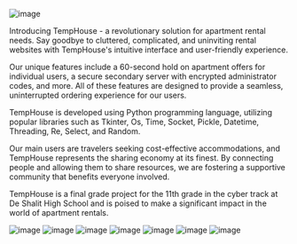 ![image](https://user-images.githubusercontent.com/88274608/216763464-0a1bd537-d801-4d11-8827-6d88ebc98551.png)

Introducing TempHouse - a revolutionary solution for apartment rental needs. Say goodbye to cluttered, complicated, and uninviting rental websites with TempHouse's intuitive interface and user-friendly experience.

Our unique features include a 60-second hold on apartment offers for individual users, a secure secondary server with encrypted administrator codes, and more. All of these features are designed to provide a seamless, uninterrupted ordering experience for our users.

TempHouse is developed using Python programming language, utilizing popular libraries such as Tkinter, Os, Time, Socket, Pickle, Datetime, Threading, Re, Select, and Random.

Our main users are travelers seeking cost-effective accommodations, and TempHouse represents the sharing economy at its finest. By connecting people and allowing them to share resources, we are fostering a supportive community that benefits everyone involved.

TempHouse is a final grade project for the 11th grade in the cyber track at De Shalit High School and is poised to make a significant impact in the world of apartment rentals.

![image](https://user-images.githubusercontent.com/88274608/216763506-6181d193-c1a7-4170-8c36-c921660cc076.png)
![image](https://user-images.githubusercontent.com/88274608/216763760-64ee738a-cae2-4587-89f4-01f0b9d23f5a.png)
![image](https://user-images.githubusercontent.com/88274608/216763803-b95d7b88-d64a-4670-b8d7-b2c48eb1e516.png)
![image](https://user-images.githubusercontent.com/88274608/216763810-8bf32f5f-fe93-4786-993f-cf946b5bda34.png)
![image](https://user-images.githubusercontent.com/88274608/216763819-53e4f791-60f0-4265-8f31-0595bb6f0446.png)
![image](https://user-images.githubusercontent.com/88274608/216763826-8c6877bd-f1d9-4e96-99b5-c6faca93a8ec.png)
![image](https://user-images.githubusercontent.com/88274608/216763839-c11dac28-656a-470c-89a4-e3d8a28f9622.png)
